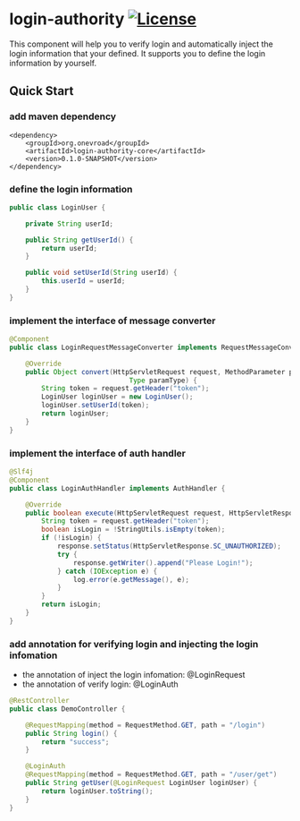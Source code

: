 # login-authority [![License](http://img.shields.io/:license-apache-brightgreen.svg)](http://www.apache.org/licenses/LICENSE-2.0.html)

This component will help you to verify login and automatically inject the login information that your defined.
It supports you to define the login information by yourself.

## Quick Start
### add maven dependency
```maven
<dependency>
    <groupId>org.onevroad</groupId>
    <artifactId>login-authority-core</artifactId>
    <version>0.1.0-SNAPSHOT</version>
</dependency>
```

### define the login information
```java
public class LoginUser {

    private String userId;

    public String getUserId() {
        return userId;
    }

    public void setUserId(String userId) {
        this.userId = userId;
    }
}
```

### implement the interface of message converter
```java
@Component
public class LoginRequestMessageConverter implements RequestMessageConverter {

    @Override
    public Object convert(HttpServletRequest request, MethodParameter parameter,
                              Type paramType) {
        String token = request.getHeader("token");
        LoginUser loginUser = new LoginUser();
        loginUser.setUserId(token);
        return loginUser;
    }
}
```

### implement the interface of auth handler
```java
@Slf4j
@Component
public class LoginAuthHandler implements AuthHandler {

    @Override
    public boolean execute(HttpServletRequest request, HttpServletResponse response) {
        String token = request.getHeader("token");
        boolean isLogin = !StringUtils.isEmpty(token);
        if (!isLogin) {
            response.setStatus(HttpServletResponse.SC_UNAUTHORIZED);
            try {
                response.getWriter().append("Please Login!");
            } catch (IOException e) {
                log.error(e.getMessage(), e);
            }
        }
        return isLogin;
    }
}
```

### add annotation for verifying login and injecting the login infomation
- the annotation of inject the login infomation: @LoginRequest
- the annotation of verify login: @LoginAuth
```java
@RestController
public class DemoController {

    @RequestMapping(method = RequestMethod.GET, path = "/login")
    public String login() {
        return "success";
    }

    @LoginAuth
    @RequestMapping(method = RequestMethod.GET, path = "/user/get")
    public String getUser(@LoginRequest LoginUser loginUser) {
        return loginUser.toString();
    }
}
```
